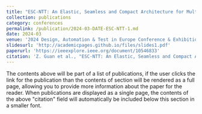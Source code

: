 ```yaml
---
title: "ESC-NTT: An Elastic, Seamless and Compact Architecture for Multi-Parameter NTT Acceleration"
collection: publications
category: conferences
permalink: /publication/2024-03-DATE-ESC-NTT-1.md
date: 2024-03
venue: '2024 Design, Automation & Test in Europe Conference & Exhibition (DATE)'
slidesurl: 'http://academicpages.github.io/files/slides1.pdf'
paperurl: 'https://ieeexplore.ieee.org/document/10546833'
citation: 'Z. Guan et al., "ESC-NTT: An Elastic, Seamless and Compact Architecture for Multi-Parameter NTT Acceleration," 2024 Design, Automation & Test in Europe Conference & Exhibition (DATE), Valencia, Spain, 2024, pp. 1-6.'
---
```

The contents above will be part of a list of publications, if the user clicks the link for the publication than the contents of section will be rendered as a full page, allowing you to provide more information about the paper for the reader. When publications are displayed as a single page, the contents of the above "citation" field will automatically be included below this section in a smaller font.
